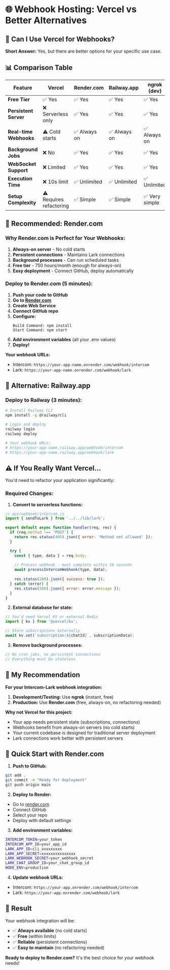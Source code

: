 # 🌐 Webhook Hosting: Vercel vs Better Alternatives

## 🤔 **Can I Use Vercel for Webhooks?**

**Short Answer:** Yes, but there are better options for your specific use case.

## 📊 **Comparison Table**

| Feature | Vercel | Render.com | Railway.app | ngrok (dev) |
|---------|--------|------------|-------------|-------------|
| **Free Tier** | ✅ Yes | ✅ Yes | ✅ Yes | ✅ Yes |
| **Persistent Server** | ❌ Serverless only | ✅ Yes | ✅ Yes | ✅ Yes |
| **Real-time Webhooks** | ⚠️ Cold starts | ✅ Always on | ✅ Always on | ✅ Always on |
| **Background Jobs** | ❌ No | ✅ Yes | ✅ Yes | ✅ Yes |
| **WebSocket Support** | ❌ Limited | ✅ Yes | ✅ Yes | ✅ Yes |
| **Execution Time** | ❌ 10s limit | ✅ Unlimited | ✅ Unlimited | ✅ Unlimited |
| **Setup Complexity** | ⚠️ Requires refactoring | ✅ Simple | ✅ Simple | ✅ Very simple |

## 🚀 **Recommended: Render.com**

### **Why Render.com is Perfect for Your Webhooks:**

1. **Always-on server** - No cold starts
2. **Persistent connections** - Maintains Lark connections
3. **Background processes** - Can run scheduled tasks
4. **Free tier** - 750 hours/month (enough for always-on)
5. **Easy deployment** - Connect GitHub, deploy automatically

### **Deploy to Render.com (5 minutes):**

1. **Push your code to GitHub**
2. **Go to [Render.com](https://render.com/)**
3. **Create Web Service**
4. **Connect GitHub repo**
5. **Configure:**
   ```
   Build Command: npm install
   Start Command: npm start
   ```
6. **Add environment variables** (all your .env values)
7. **Deploy!**

**Your webhook URLs:**
- Intercom: `https://your-app-name.onrender.com/webhook/intercom`
- Lark: `https://your-app-name.onrender.com/webhook/lark`

## 🚂 **Alternative: Railway.app**

### **Deploy to Railway (3 minutes):**

```bash
# Install Railway CLI
npm install -g @railway/cli

# Login and deploy
railway login
railway deploy

# Your webhook URLs:
# https://your-app-name.railway.app/webhook/intercom
# https://your-app-name.railway.app/webhook/lark
```

## ⚠️ **If You Really Want Vercel...**

You'd need to refactor your application significantly:

### **Required Changes:**

1. **Convert to serverless functions:**
```javascript
// api/webhook/intercom.js
import { sendToLark } from '../../lib/lark';

export default async function handler(req, res) {
  if (req.method !== 'POST') {
    return res.status(405).json({ error: 'Method not allowed' });
  }

  try {
    const { type, data } = req.body;
    
    // Process webhook - must complete within 10 seconds
    await processIntercomWebhook(type, data);
    
    res.status(200).json({ success: true });
  } catch (error) {
    res.status(500).json({ error: error.message });
  }
}
```

2. **External database for state:**
```javascript
// You'd need Vercel KV or external Redis
import { kv } from '@vercel/kv';

// Store subscriptions externally
await kv.set(`subscription:${chatId}`, subscriptionData);
```

3. **Remove background processes:**
```javascript
// No cron jobs, no persistent connections
// Everything must be stateless
```

## 🎯 **My Recommendation**

**For your Intercom-Lark webhook integration:**

1. **Development/Testing:** Use **ngrok** (instant, free)
2. **Production:** Use **Render.com** (free, always-on, no refactoring needed)

**Why not Vercel for this project:**
- Your app needs persistent state (subscriptions, connections)
- Webhooks benefit from always-on servers (no cold starts)
- Your current codebase is designed for traditional server deployment
- Lark connections work better with persistent servers

## 🚀 **Quick Start with Render.com**

1. **Push to GitHub:**
```bash
git add .
git commit -m "Ready for deployment"
git push origin main
```

2. **Deploy to Render:**
- Go to [render.com](https://render.com)
- Connect GitHub
- Select your repo
- Deploy with default settings

3. **Add environment variables:**
```bash
INTERCOM_TOKEN=your_token
INTERCOM_APP_ID=your_app_id
LARK_APP_ID=cli_xxxxxxxxx
LARK_APP_SECRET=xxxxxxxxxxxxxxx
LARK_WEBHOOK_SECRET=your_webhook_secret
LARK_CHAT_GROUP_ID=your_chat_group_id
NODE_ENV=production
```

4. **Update webhook URLs:**
- Intercom: `https://your-app.onrender.com/webhook/intercom`
- Lark: `https://your-app.onrender.com/webhook/lark`

## 🎉 **Result**

Your webhook integration will be:
- ✅ **Always available** (no cold starts)
- ✅ **Free** (within limits)
- ✅ **Reliable** (persistent connections)
- ✅ **Easy to maintain** (no refactoring needed)

**Ready to deploy to Render.com?** It's the best choice for your webhook needs! 